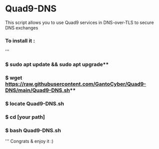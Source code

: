 # Quad9-DNS

This script allows you to use Quad9 services in DNS-over-TLS to secure DNS exchanges
### To install it :
'''
### $ sudo apt update && sudo apt upgrade**
### $ wget https://raw.githubusercontent.com/GantoCyber/Quad9-DNS/main/Quad9-DNS.sh**
### $ locate Quad9-DNS.sh
### $ cd [your path]
### $ bash Quad9-DNS.sh
'''
Congrats & enjoy it :)
